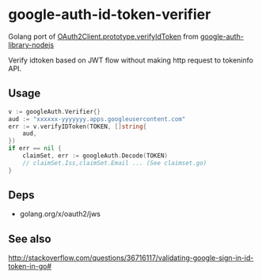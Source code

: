 # google-auth-id-token-verifier

Golang port of [OAuth2Client.prototype.verifyIdToken](https://github.com/google/google-auth-library-nodejs/blob/master/lib/auth/oauth2client.js) from [google-auth-library-nodejs](https://github.com/google/google-auth-library-nodejs)

Verify idtoken based on JWT flow without making http request to tokeninfo API.

## Usage

```go
v := googleAuth.Verifier{}
aud := "xxxxxx-yyyyyyy.apps.googleusercontent.com"
err := v.verifyIDToken(TOKEN, []string{
    aud,
})
if err == nil {
    claimSet, err := googleAuth.Decode(TOKEN)
    // claimSet.Iss,claimSet.Email ... (See claimset.go)
}
```

## Deps

- golang.org/x/oauth2/jws

## See also

http://stackoverflow.com/questions/36716117/validating-google-sign-in-id-token-in-go#